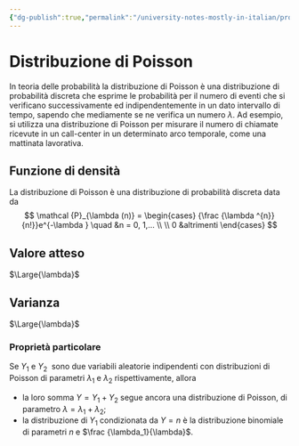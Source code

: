 ```yaml
---
{"dg-publish":true,"permalink":"/university-notes-mostly-in-italian/probabilita-statistica-and-knowledge-discovery/teoria/modelli-di-distribuzioni/discrete/distribuzione-di-poisson/","created":"2023-01-23T10:43:48.512+01:00","updated":"2023-01-23T10:43:48.512+01:00"}
---
```


# Distribuzione di Poisson
In teoria delle probabilità la distribuzione di Poisson è una distribuzione di probabilità discreta che esprime le probabilità per il numero di eventi che si verificano successivamente ed indipendentemente in un dato intervallo di tempo, sapendo che mediamente se ne verifica un numero $\lambda$. Ad esempio, si utilizza una distribuzione di Poisson per misurare il numero di chiamate ricevute in un call-center in un determinato arco temporale, come una mattinata lavorativa.

## Funzione di densità 
La distribuzione di Poisson è una distribuzione di probabilità discreta data da
$$
\mathcal {P}_{\lambda (n)} =
\begin{cases}
{\frac {\lambda ^{n}}{n!}}e^{-\lambda } \quad &n = 0, 1,... \\ \\
0 &altrimenti
\end{cases}
$$

## Valore atteso
$\Large{\lambda}$

## Varianza
$\Large{\lambda}$

### Proprietà particolare
Se $Y_1$ e $Y_2$  sono due variabili aleatorie indipendenti con distribuzioni di Poisson di parametri $\lambda_1$ e $\lambda_2$ rispettivamente, allora
- la loro somma $Y=Y_{1}+Y_{2}$ segue ancora una distribuzione di Poisson, di parametro $\lambda =\lambda _{1}+\lambda _{2}$;
- la distribuzione di $Y_{1}$ condizionata da $Y=n$ è la distribuzione binomiale di parametri $n$ e $\frac {\lambda_1}{\lambda}$.